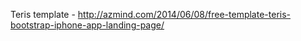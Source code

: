 Teris template - http://azmind.com/2014/06/08/free-template-teris-bootstrap-iphone-app-landing-page/
